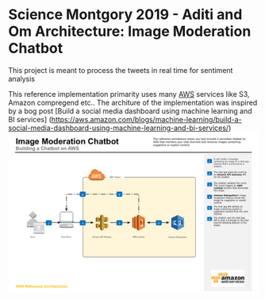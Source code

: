 
# Science Montgory 2019 - Aditi and Om  Architecture: Image Moderation Chatbot

This project is meant to process the tweets in real time for sentiment analysis

This reference implementation primarity uses many  [AWS](https://aws.amazon.com/) services like S3, Amazon compregend etc..
The architure of the implementation was inspired by 
 a bog post [Build a social media dashboard using machine learning and BI services]
 (https://aws.amazon.com/blogs/machine-learning/build-a-social-media-dashboard-using-machine-learning-and-bi-services/)
![screenshot for instruction](images/Architecture.png)
